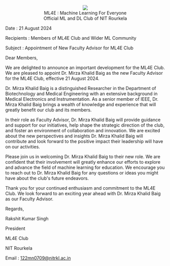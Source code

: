<p align="center">
  <img src="https://avatars.githubusercontent.com/u/69395854?s=200&v=4" />
  <br>
  ML4E : Machine Learning For Everyone
  <br>
  Official ML and DL Club of NIT Rourkela
</p>

Date : 21 August 2024

Recipients : Members of ML4E Club and Wider ML Community

Subject : Appointment of New Faculty Advisor for ML4E Club

Dear Members,

We are delighted to announce an important development for the ML4E Club. We are pleased to appoint Dr. Mirza Khalid Baig as the new Faculty Advisor for the ML4E Club, effective 21 August 2024.

Dr. Mirza Khalid Baig is a distinguished Researcher in the Department of Biotechnology and Medical Engineering with an extensive background in Medical Electronics and Instrumentation. As a senior member of IEEE, Dr. Mirza Khalid Baig brings a wealth of knowledge and experience that will greatly benefit our club and its members.

In their role as Faculty Advisor, Dr. Mirza Khalid Baig will provide guidance and support for our initiatives, help shape the strategic direction of the club, and foster an environment of collaboration and innovation. We are excited about the new perspectives and insights Dr. Mirza Khalid Baig will contribute and look forward to the positive impact their leadership will have on our activities.

Please join us in welcoming Dr. Mirza Khalid Baig to their new role. We are confident that their involvement will greatly enhance our efforts to explore and advance the field of machine learning for education. We encourage you to reach out to Dr. Mirza Khalid Baig for any questions or ideas you might have about the club's future endeavors.

Thank you for your continued enthusiasm and commitment to the ML4E Club. We look forward to an exciting year ahead with Dr. Mirza Khalid Baig as our Faculty Advisor.

Regards,

Rakshit Kumar Singh

President

ML4E Club

NIT Rourkela

Email : 122mn0709@nitrkl.ac.in
